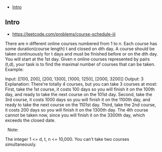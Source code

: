 - [Intro](#intro)

## Intro

- https://leetcode.com/problems/course-schedule-iii

There are n different online courses numbered from 1 to n. Each course has some duration(course length) t and closed on dth day. A course should be taken continuously for t days and must be finished before or on the dth day. You will start at the 1st day.
Given n online courses represented by pairs (t,d), your task is to find the maximal number of courses that can be taken.
Example:

Input: [[100, 200], [200, 1300], [1000, 1250], [2000, 3200]]
Output: 3
Explanation: 
There're totally 4 courses, but you can take 3 courses at most:
First, take the 1st course, it costs 100 days so you will finish it on the 100th day, and ready to take the next course on the 101st day.
Second, take the 3rd course, it costs 1000 days so you will finish it on the 1100th day, and ready to take the next course on the 1101st day. 
Third, take the 2nd course, it costs 200 days so you will finish it on the 1300th day. 
The 4th course cannot be taken now, since you will finish it on the 3300th day, which exceeds the closed date.

 
Note:

The integer 1 <= d, t, n <= 10,000.
You can't take two courses simultaneously.

 
